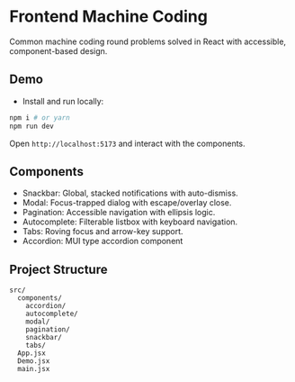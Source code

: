 # Frontend Machine Coding

Common machine coding round problems solved in React with accessible, component-based design.

## Demo

- Install and run locally:

```bash
npm i # or yarn
npm run dev
```

Open `http://localhost:5173` and interact with the components.

## Components

- Snackbar: Global, stacked notifications with auto-dismiss.
- Modal: Focus-trapped dialog with escape/overlay close.
- Pagination: Accessible navigation with ellipsis logic.
- Autocomplete: Filterable listbox with keyboard navigation.
- Tabs: Roving focus and arrow-key support.
- Accordion: MUI type accordion component

## Project Structure

```
src/
  components/
    accordion/
    autocomplete/
    modal/
    pagination/
    snackbar/
    tabs/
  App.jsx
  Demo.jsx
  main.jsx
```
